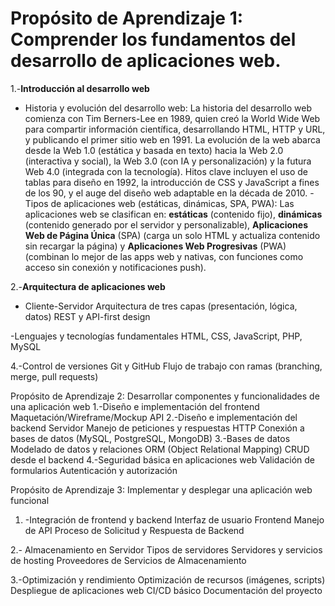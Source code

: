 # **Propósito de Aprendizaje 1: Comprender los fundamentos del desarrollo de aplicaciones web.**
1.-**Introducción al desarrollo web**
- Historia y evolución del desarrollo web: La historia del desarrollo web comienza con Tim Berners-Lee en 1989, quien creó la World Wide Web para compartir información científica, desarrollando HTML, HTTP y URL, y publicando el primer sitio web en 1991. La evolución de la web abarca desde la Web 1.0 (estática y basada en texto) hacia la Web 2.0 (interactiva y social), la Web 3.0 (con IA y personalización) y la futura Web 4.0 (integrada con la tecnología). Hitos clave incluyen el uso de tablas para diseño en 1992, la introducción de CSS y JavaScript a fines de los 90, y el auge del diseño web adaptable en la década de 2010.
-Tipos de aplicaciones web (estáticas, dinámicas, SPA, PWA): Las aplicaciones web se clasifican en: **estáticas** (contenido fijo), **dinámicas** (contenido generado por el servidor y personalizable), **Aplicaciones Web de Página Única** (SPA) (carga un solo HTML y actualiza contenido sin recargar la página) y **Aplicaciones Web Progresivas** (PWA) (combinan lo mejor de las apps web y nativas, con funciones como acceso sin conexión y notificaciones push). 

2.-**Arquitectura de aplicaciones web**
- Cliente-Servidor
Arquitectura de tres capas (presentación, lógica, datos)
REST y API-first design

-Lenguajes y tecnologías fundamentales
HTML, CSS, JavaScript, PHP, MySQL

4.-Control de versiones
Git y GitHub
Flujo de trabajo con ramas (branching, merge, pull requests)

Propósito de Aprendizaje 2: Desarrollar componentes y funcionalidades de una aplicación web
1.-Diseño e implementación del frontend
Maquetación/Wireframe/Mockup
API
2.-Diseño e implementación del backend
Servidor
Manejo de peticiones y respuestas HTTP
Conexión a bases de datos (MySQL, PostgreSQL, MongoDB)
3.-Bases de datos
 Modelado de datos y relaciones
ORM (Object Relational Mapping)
CRUD desde el backend
4.-Seguridad básica en aplicaciones web
Validación de formularios
Autenticación y autorización 

Propósito de Aprendizaje 3: Implementar y desplegar una aplicación web funcional
1. -Integración de frontend y backend
Interfaz de usuario Frontend
Manejo de API
Proceso de Solicitud y Respuesta de Backend

2.- Almacenamiento en Servidor
Tipos de servidores 
Servidores y servicios de hosting 
Proveedores de Servicios de Almacenamiento

3.-Optimización y rendimiento
Optimización de recursos (imágenes, scripts)
Despliegue de aplicaciones web
CI/CD básico
Documentación del proyecto
